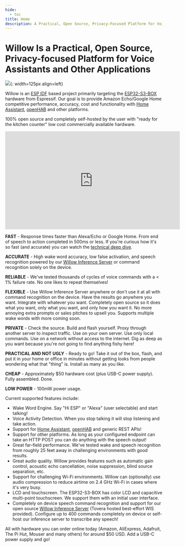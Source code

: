```yaml
---
hide:
  - toc
title: Home
description: A Practical, Open Source, Privacy-Focused Platform for Voice Assistants and other Applications
---
```


# Willow Is a Practical, Open Source, Privacy-focused Platform for Voice Assistants and Other Applications

![](images/favicon.svg){: width=125px align=left}

Willow is an [ESP IDF](https://github.com/espressif/esp-idf) based project primarily targeting the [ESP32-S3-BOX](https://github.com/espressif/esp-box) hardware from Espressif. Our goal is to provide Amazon Echo/Google Home competitive performance, accuracy, cost and functionality with [Home Assistant](https://www.home-assistant.io/), [openHAB](https://www.openhab.org/) and other platforms.

100% open source and completely self-hosted by the user with "ready for the kitchen counter" low cost commercially available hardware.

<iframe width="560" height="315" src="https://www.youtube-nocookie.com/embed/qlhSEeWJ4gs" title="Willow Demo" frameborder="0" allow="accelerometer; autoplay; clipboard-write; encrypted-media; gyroscope; picture-in-picture; web-share" allowfullscreen></iframe>

**FAST** - Response times faster than Alexa/Echo or Google Home. From end of speech to action completed in 500ms or less. If you're curious how it's so fast (and accurate) you can watch the [technical deep dive](https://www.youtube.com/watch?v=WvgeSp94ZWE).

**ACCURATE** - High wake word accuracy, low false activation, and speech recognition powered by our [Willow Inference Server](components/willow-inference-server.md) or command recognition solely on the device.

**RELIABLE** - We've tested thousands of cycles of voice commands with a < 1% failure rate. No one likes to repeat themselves!

**FLEXIBLE** - Use Willow Inference Server anywhere or don't use it at all with command recognition on the device. Have the results go anywhere you want. Integrate with whatever you want. Completely open source so it does what you want, only what you want, and only how you want it. No more annoying extra prompts or sales pitches to upsell you. Supports multiple wake words with more coming soon.

**PRIVATE** - Check the source. Build and flash yourself. Proxy through another server to inspect traffic. Use on your own server. Use only local commands. Use on a network without access to the internet. Dig as deep as you want because you're not going to find anything fishy here!

**PRACTICAL AND NOT UGLY** - Ready to go! Take it out of the box, flash, and put it in your home or office in minutes without getting looks from people wondering what that "thing" is. Install as many as you like.

**CHEAP** - Approximately $50 hardware cost (plus USB-C power supply). Fully assembled. Done.

**LOW POWER** - 100mW power usage.

Current supported features include:

- Wake Word Engine. Say "Hi ESP" or "Alexa" (user selectable) and start talking!
- Voice Activity Detection. When you stop talking it will stop listening and take action.
- Support for [Home Assistant](https://www.home-assistant.io/), [openHAB](https://www.openhab.org/) and generic REST APIs! 
- Support for other platforms. As long as your configured endpoint can take an HTTP POST you can do anything with the speech output!
- Great far-field performance. We've tested wake and speech recognition from roughly 25 feet away in challenging environments with good results.
- Great audio quality. Willow provides features such as automatic gain control, acoustic echo cancellation, noise suppression, blind source separation, etc.
- Support for challenging Wi-Fi environments. Willow can (optionally) use audio compression to reduce airtime on 2.4 GHz Wi-Fi in cases where it's very busy.
- LCD and touchscreen. The ESP32-S3-BOX has color LCD and capacitive multi-point touchscreen. We support them with an initial user interface.
- Completely on device speech command recognition and support for our open source [Willow Inference Server](https://github.com/toverainc/willow-inference-server) (Tovera hosted best-effort WIS provided). Configure up to 400 commands completely on device or self-host our inference server to transcribe any speech!

All with hardware you can order online today (Amazon, AliExpress, Adafruit, The Pi Hut, Mouser and many others) for around $50 USD. Add a USB-C power supply and go!